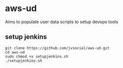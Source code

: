# aws-ud
Aims to populate user data scripts to setup devops tools 

## setup jenkins
```
git clone https://github.com/jvsocial/aws-ud.git
cd aws-ud
sudo chmod +x setupjenkins.sh
./setupjenkins.sh
```
